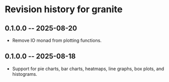 # Revision history for granite

## 0.1.0.0 -- 2025-08-20

* Remove IO monad from plotting functions.

## 0.1.0.0 -- 2025-08-18

* Support for pie charts, bar charts, heatmaps, line graphs, box plots, and histograms.
